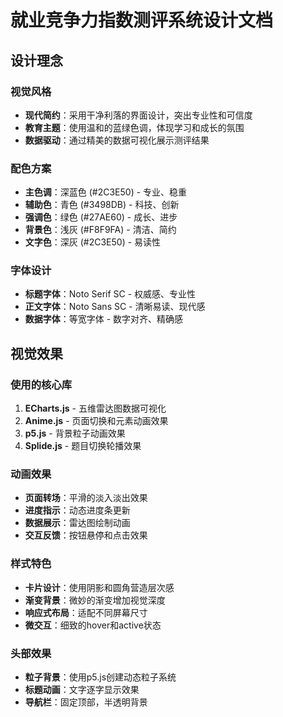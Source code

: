 # 就业竞争力指数测评系统设计文档

## 设计理念

### 视觉风格
- **现代简约**：采用干净利落的界面设计，突出专业性和可信度
- **教育主题**：使用温和的蓝绿色调，体现学习和成长的氛围
- **数据驱动**：通过精美的数据可视化展示测评结果

### 配色方案
- **主色调**：深蓝色 (#2C3E50) - 专业、稳重
- **辅助色**：青色 (#3498DB) - 科技、创新  
- **强调色**：绿色 (#27AE60) - 成长、进步
- **背景色**：浅灰 (#F8F9FA) - 清洁、简约
- **文字色**：深灰 (#2C3E50) - 易读性

### 字体设计
- **标题字体**：Noto Serif SC - 权威感、专业性
- **正文字体**：Noto Sans SC - 清晰易读、现代感
- **数据字体**：等宽字体 - 数字对齐、精确感

## 视觉效果

### 使用的核心库
1. **ECharts.js** - 五维雷达图数据可视化
2. **Anime.js** - 页面切换和元素动画效果
3. **p5.js** - 背景粒子动画效果
4. **Splide.js** - 题目切换轮播效果

### 动画效果
- **页面转场**：平滑的淡入淡出效果
- **进度指示**：动态进度条更新
- **数据展示**：雷达图绘制动画
- **交互反馈**：按钮悬停和点击效果

### 样式特色
- **卡片设计**：使用阴影和圆角营造层次感
- **渐变背景**：微妙的渐变增加视觉深度
- **响应式布局**：适配不同屏幕尺寸
- **微交互**：细致的hover和active状态

### 头部效果
- **粒子背景**：使用p5.js创建动态粒子系统
- **标题动画**：文字逐字显示效果
- **导航栏**：固定顶部，半透明背景